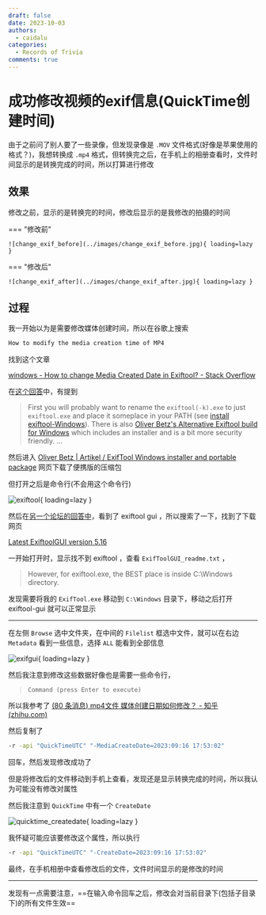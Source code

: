 ```yaml
---
draft: false
date: 2023-10-03
authors:
  - caidalu
categories:
  - Records of Trivia
comments: true
---
```


# 成功修改视频的exif信息(QuickTime创建时间)

由于之前问了别人要了一些录像，但发现录像是 `.MOV` 文件格式(好像是苹果使用的格式？)，我想转换成 `.mp4` 格式，但转换完之后，在手机上的相册查看时，文件时间显示的是转换完成的时间，所以打算进行修改

<!-- more -->

## 效果

修改之前，显示的是转换完的时间，修改后显示的是我修改的拍摄的时间

=== "修改前"

    ![change_exif_before](../images/change_exif_before.jpg){ loading=lazy }

=== "修改后"

    ![change_exif_after](../images/change_exif_after.jpg){ loading=lazy }

## 过程

我一开始以为是需要修改媒体创建时间，所以在谷歌上搜索

```txt
How to modify the media creation time of MP4
```

找到这个文章

[windows - How to change Media Created Date in Exiftool? - Stack Overflow](https://stackoverflow.com/questions/53926085/how-to-change-media-created-date-in-exiftool)

在[这个回答](https://stackoverflow.com/a/53926462)中，有提到

>   First you will probably want to rename the `exiftool(-k).exe` to just `exiftool.exe` and place it someplace in your PATH (see [install exiftool-Windows](https://exiftool.org/install.html#Windows)). There is also [Oliver Betz's Alternative Exiftool build for Windows](https://oliverbetz.de/pages/Artikel/ExifTool-for-Windows) which includes an installer and is a bit more security friendly. ...

然后进入 [Oliver Betz | Artikel / ExifTool Windows installer and portable package](https://oliverbetz.de/pages/Artikel/ExifTool-for-Windows) 网页下载了便携版的压缩包

但打开之后是命令行(不会用这个命令行)

![exiftool](../images/exiftool.png){ loading=lazy }

然后在[另一个论坛的回答中](https://www.52pojie.cn/forum.php?mod=redirect&goto=findpost&ptid=1550645&pid=40791317)，看到了 exiftool gui ，所以搜索了一下，找到了下载网页

[Latest ExiftoolGUI version 5.16](https://exiftool.org/forum/index.php?topic=2750.0)

一开始打开时，显示找不到 exiftool ，查看 `ExifToolGUI_readme.txt` ，

>   However, for exiftool.exe, the BEST place is inside C:\Windows directory.

发现需要将我的 `ExifTool.exe` 移动到 `C:\Windows` 目录下，移动之后打开 exiftool-gui 就可以正常显示

---

在左侧 `Browse` 选中文件夹，在中间的 `Filelist` 框选中文件，就可以在右边 `Metadata` 看到一些信息，选择 `ALL` 能看到全部信息

![exifgui](../images/exiftoolgui.png){ loading=lazy }

然后我注意到修改这些数据好像也是需要一些命令行，

>   `Command (press Enter to execute)`

所以我参考了 [(80 条消息) mp4文件 媒体创建日期如何修改？ - 知乎 (zhihu.com)](https://www.zhihu.com/question/300778495)

然后复制了

```bash
-r -api "QuickTimeUTC" "-MediaCreateDate=2023:09:16 17:53:02"
```

回车，然后发现修改成功了

但是将修改后的文件移动到手机上查看，发现还是显示转换完成的时间，所以我认为可能没有修改对属性

然后我注意到 `QuickTime` 中有一个 `CreateDate` 

![quicktime_createdate](../images/quicktime_createdate.png){ loading=lazy }

我怀疑可能应该要修改这个属性，所以执行

```bash
-r -api "QuickTimeUTC" "-CreateDate=2023:09:16 17:53:02"
```

最终，在手机相册中查看修改后的文件，文件时间显示的是修改的时间

---

发现有一点需要注意，==在输入命令回车之后，修改会对当前目录下(包括子目录下)的所有文件生效==
